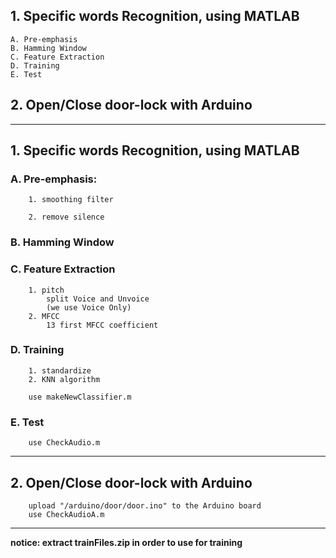 ## 1. Specific words Recognition, using MATLAB
	A. Pre-emphasis
	B. Hamming Window
	C. Feature Extraction
	D. Training
	E. Test
## 2. Open/Close door-lock with Arduino

***
## 1. Specific words Recognition, using MATLAB
 ### A. Pre-emphasis:
		1. smoothing filter

		2. remove silence


 ### B. Hamming Window
 ### C. Feature Extraction
		1. pitch
			split Voice and Unvoice
			(we use Voice Only)
		2. MFCC
			13 first MFCC coefficient
			
 ### D. Training
		1. standardize
		2. KNN algorithm
		
		use makeNewClassifier.m
		
 ### E. Test
		use CheckAudio.m
 
***
 ## 2. Open/Close door-lock with Arduino
		upload "/arduino/door/door.ino" to the Arduino board
		use CheckAudioA.m
		
***
**notice: extract trainFiles.zip in order to use for training**
